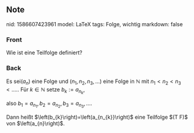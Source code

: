 ## Note
nid: 1586607423961
model: LaTeX
tags: Folge, wichtig
markdown: false

### Front
Wie ist eine Teilfolge definiert?

### Back
Es sei$\left(a_{n}\right)$ eine Folge und $\left(n_{1}, n_{2}, n_{3}, \ldots\right)$ eine Folge in $\mathbb{N}$ mit $n_{1}<n_{2}<n_{3}<\ldots . .$ Für $k \in \mathbb{N}$ setze <span>$b_{k}:=a_{n_{k}}$,</span><div>
also $b_{1}=a_{n_{1}}, b_{2}=a_{n_{2}}, b_{3}=a_{n_{3}}, \ldots$.

</div><div>Dann heißt $\left(b_{k}\right)=\left(a_{n_{k}}\right)$ eine Teilfolge $(T F)$ von $\left(a_{n}\right)$.</div>

